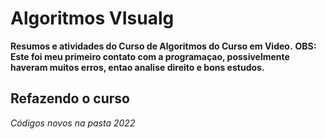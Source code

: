 # Algoritmos VIsualg
 **Resumos e atividades do Curso de Algoritmos do Curso em Video.**
 __OBS: Este foi meu primeiro contato com a programaçao, possivelmente haveram muitos erros, entao analise direito e bons estudos.__

## Refazendo o curso
_Códigos novos na pasta 2022_
